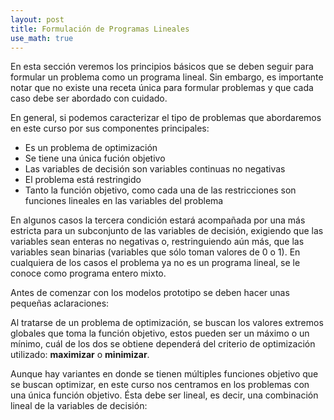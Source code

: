 ```yaml
---
layout: post
title: Formulación de Programas Lineales
use_math: true
---
```


En esta sección veremos los principios básicos que se deben seguir para formular un problema como un programa lineal. Sin embargo, es importante notar que no existe una receta única para formular problemas y que cada caso debe ser abordado con cuidado.

En general, si podemos caracterizar el tipo de problemas que abordaremos en este curso por sus componentes principales:

  - Es un problema de optimización 
  - Se tiene una única fución objetivo
  - Las variables de decisión son variables continuas no negativas
  - El problema está restringido
  - Tanto la función objetivo, como cada una de las restricciones son funciones lineales en las variables del problema

En algunos casos la tercera condición estará acompañada por una más estricta para un subconjunto de las variables de decisión, exigiendo que las variables sean enteras no negativas o, restringuiendo aún más, que las variables sean binarias (variables que sólo toman valores de 0 o 1). En cualquiera de los casos el problema ya no es un programa lineal, se le conoce como programa entero mixto.

Antes de comenzar con los modelos prototipo se deben hacer unas pequeñas aclaraciones:

Al tratarse de un problema de optimización, se buscan los valores extremos globales que toma la función objetivo, estos pueden ser un máximo o un mínimo, cuál de los dos se obtiene dependerá del criterio de optimización utilizado: **maximizar** o **minimizar**.

Aunque hay variantes en donde se tienen múltiples funciones objetivo que se buscan optimizar, en este curso nos centramos en los problemas con una única función objetivo. Ésta debe ser lineal, es decir, una combinación lineal de la variables de decisión:




